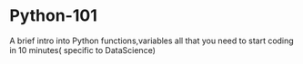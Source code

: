 # Python-101
A brief intro into Python functions,variables all that you need to start coding in 10 minutes( specific to DataScience) 
